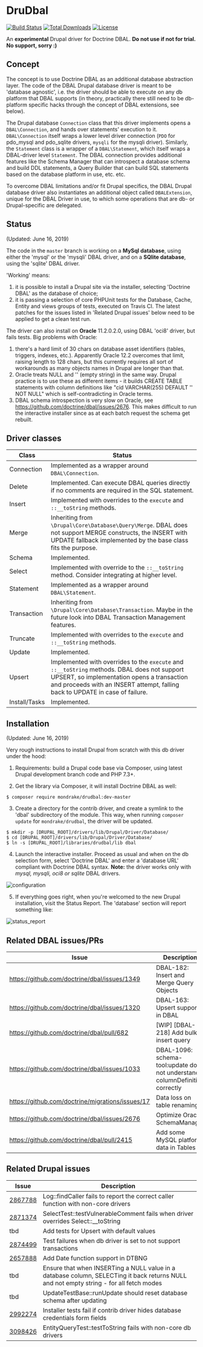 # DruDbal

[![Build Status](https://travis-ci.org/mondrake/drudbal.svg?branch=master)](https://travis-ci.org/mondrake/drudbal)
[![Total Downloads](https://img.shields.io/packagist/dt/mondrake/drudbal.svg)](https://packagist.org/packages/mondrake/drudbal)
[![License](https://img.shields.io/github/license/mondrake/drudbal.svg)](https://packagist.org/packages/mondrake/drudbal)

An __experimental__ Drupal driver for Doctrine DBAL. __Do not use if not for trial. No support, sorry :)__

## Concept
The concept is to use Doctrine DBAL as an additional database abstraction layer. The code of the DBAL Drupal database driver is meant
to be 'database agnostic', i.e. the driver should be able to execute on any db platform that DBAL supports (in theory, practically
there still need to be db-platform specific hacks through the concept of DBAL extensions, see below).

The Drupal database ```Connection``` class that this driver implements opens a ```DBAL\Connection```, and hands over statements' execution to it. ```DBAL\Connection``` itself wraps a lower level driver connection (```PDO``` for pdo_mysql and pdo_sqlite drivers, ```mysqli``` for the mysqli driver).
Similarly, the ```Statement``` class is a wrapper of a ```DBAL\Statement```, which itself wraps a DBAL-driver level ```Statement```.
The DBAL connection provides additional features like the Schema Manager that can introspect a database schema and build DDL statements, a Query Builder that can build SQL statements based on the database platform in use, etc. etc.

To overcome DBAL limitations and/or fit Drupal specifics, the DBAL Drupal database driver also instantiates an additional object
called ```DBALExtension```, unique for the DBAL Driver in use, to which some operations that are db- or Drupal-specific are
delegated.

## Status
(Updated: June 16, 2019)

The code in the ```master``` branch is working on a __MySql database__, using either the 'mysql' or the 'mysqli' DBAL driver, and on a __SQlite database__, using the 'sqlite' DBAL driver.

'Working' means:
1. it is possible to install a Drupal site via the installer, selecting 'Doctrine DBAL' as the database of choice;
2. it is passing a selection of core PHPUnit tests for the Database, Cache, Entity and views groups of tests, executed on Travis CI. The latest patches for the issues listed in 'Related Drupal issues' below need to be applied to get a clean test run.

The driver can also install on __Oracle__ 11.2.0.2.0, using DBAL 'oci8' driver, but fails tests. Big problems with Oracle:
1. there's a hard limit of 30 chars on database asset identifiers (tables, triggers, indexes, etc.). Apparently Oracle 12.2 overcomes that limit, raising length to 128 chars, but this currently requires all sort of workarounds as many objects names in Drupal are longer than that.
2. Oracle treats NULL and '' (empty string) in the same way. Drupal practice is to use these as different items - it builds CREATE TABLE statements with column definitions like "cid VARCHAR(255) DEFAULT '' NOT NULL" which is self-contradicting in Oracle terms.
3. DBAL schema introspection is very slow on Oracle, see https://github.com/doctrine/dbal/issues/2676. This makes difficult to run the interactive installer since as at each batch request the schema get rebuilt.

## Driver classes
Class                         | Status        |
------------------------------|---------------|
Connection                    | Implemented as a wrapper around ```DBAL\Connection```. |
Delete                        | Implemented. Can execute DBAL queries directly if no comments are required in the SQL statement.  |
Insert                        | Implemented with overrides to the ```execute``` and ```::__toString``` methods. |
Merge                         | Inheriting from ```\Drupal\Core\Database\Query\Merge```. DBAL does not support MERGE constructs, the INSERT with UPDATE fallback implemented by the base class fits the purpose. |
Schema                        | Implemented. |
Select                        | Implemented with override to the ```::__toString``` method. Consider integrating at higher level. |
Statement                     | Implemented as a wrapper around ```DBAL\Statement```. |
Transaction                   | Inheriting from ```\Drupal\Core\Database\Transaction```. Maybe in the future look into DBAL Transaction Management features. |
Truncate                      | Implemented with overrides to the ```execute``` and ```::__toString``` methods. |
Update                        | Implemented. |
Upsert                        | Implemented with overrides to the ```execute``` and ```::__toString``` methods. DBAL does not support UPSERT, so implementation opens a transaction and proceeds with an INSERT attempt, falling back to UPDATE in case of failure. |
Install/Tasks	                | Implemented. |

## Installation
(Updated: June 16, 2019)

Very rough instructions to install Drupal from scratch with this db driver under the hood:

1. Requirements: build a Drupal code base via Composer, using latest Drupal development branch code and PHP 7.3+.

2. Get the library via Composer, it will install Doctrine DBAL as well:
  ```
  $ composer require mondrake/drudbal:dev-master
  ```

3. Create a directory for the contrib driver, and create a symlink to the 'dbal' subdirectory of the module.
This way, when running ```composer update``` for ```mondrake/drudbal```, the driver will be updated.
  ```
  $ mkdir -p [DRUPAL_ROOT]/drivers/lib/Drupal/Driver/Database/
  $ cd [DRUPAL_ROOT]/drivers/lib/Drupal/Driver/Database/
  $ ln -s [DRUPAL_ROOT]/libraries/drudbal/lib dbal
  ```

4. Launch the interactive installer. Proceed as usual and when on the db selection form, select 'Doctrine DBAL'
and enter a 'database URL' compliant with Doctrine DBAL syntax. __Note:__ the driver works only with _mysql, mysqli, oci8 or sqlite_ DBAL drivers.

![configuration](https://cloud.githubusercontent.com/assets/1174864/24586418/7f86feb4-17a0-11e7-820f-eb1483dad07f.png)

5. If everything goes right, when you're welcomed to the new Drupal installation, visit the Status Report. The 'database'
section will report something like:

![status_report](https://user-images.githubusercontent.com/1174864/29685128-ca25375c-8914-11e7-8305-9ba369f68067.png)

## Related DBAL issues/PRs
Issue | Description   | Info          |
------|---------------|---------------|
https://github.com/doctrine/dbal/issues/1349     | DBAL-182: Insert and Merge Query Objects | |
https://github.com/doctrine/dbal/issues/1320     | DBAL-163: Upsert support in DBAL | |
https://github.com/doctrine/dbal/pull/682        | [WIP] [DBAL-218] Add bulk insert query | |
https://github.com/doctrine/dbal/issues/1033     | DBAL-1096: schema-tool:update does not understand columnDefinition correctly | |
https://github.com/doctrine/migrations/issues/17 | Data loss on table renaming. | |
https://github.com/doctrine/dbal/issues/2676     | Optimize Oracle SchemaManager | |
https://github.com/doctrine/dbal/pull/2415       | Add some MySQL platform data in Tables | fixed in 2.9.0 |

## Related Drupal issues
Issue | Description   |
------|---------------|
[2867788](https://www.drupal.org/node/2867788) | Log::findCaller fails to report the correct caller function with non-core drivers |
[2871374](https://www.drupal.org/node/2871374) | SelectTest::testVulnerableComment fails when driver overrides Select::\_\_toString |
tbd | Add tests for Upsert with default values |
[2874499](https://www.drupal.org/node/2874499) | Test failures when db driver is set to not support transactions |
[2657888](https://www.drupal.org/node/2657888) | Add Date function support in DTBNG |
tbd | Ensure that when INSERTing a NULL value in a database column, SELECTing it back returns NULL and not empty string - for all fetch modes |
tbd | UpdateTestBase::runUpdate should reset database schema after updating |
[2992274](https://www.drupal.org/project/drupal/issues/2992274) | Installer tests fail if contrib driver hides database credentials form fields |
[3098426](https://www.drupal.org/files/issues/2019-12-03/3098426-2.patch) | EntityQueryTest::testToString fails with non-core db drivers |
